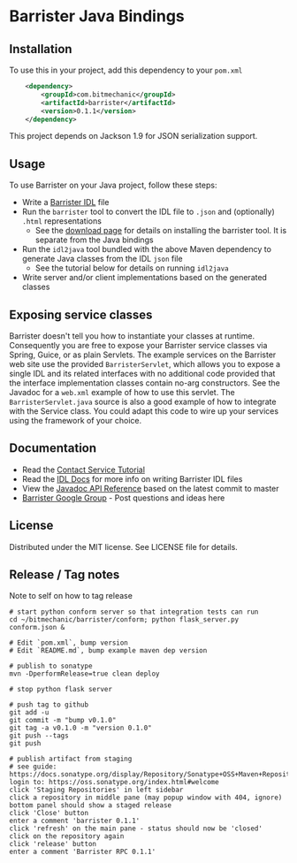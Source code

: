 # Barrister Java Bindings

## Installation

To use this in your project, add this dependency to your `pom.xml`

```xml
    <dependency>
        <groupId>com.bitmechanic</groupId>
        <artifactId>barrister</artifactId>
        <version>0.1.1</version>
    </dependency>
```

This project depends on Jackson 1.9 for JSON serialization support.

## Usage

To use Barrister on your Java project, follow these steps:

* Write a [Barrister IDL](http://barrister.bitmechanic.com/docs.html) file
* Run the `barrister` tool to convert the IDL file to `.json` and (optionally) `.html` representations
  * See the [download page](http://barrister.bitmechanic.com/download.html) for details on installing the barrister tool.  It is separate from the Java bindings
* Run the `idl2java` tool bundled with the above Maven dependency to generate Java classes from the IDL `json` file
  * See the tutorial below for details on running `idl2java`
* Write server and/or client implementations based on the generated classes

## Exposing service classes

Barrister doesn't tell you how to instantiate your classes at runtime.  Consequently you are free
to expose your Barrister service classes via Spring, Guice, or as plain Servlets.  The example
services on the Barrister web site use the provided `BarristerServlet`, which allows you to expose
a single IDL and its related interfaces with no additional code provided that the interface
implementation classes contain no-arg constructors.  See the Javadoc for a `web.xml` example of 
how to use this servlet.  The `BarristerServlet.java` source is also a good example of how to
integrate with the Service class. You could adapt this code to wire up your services using the 
framework of your choice.

## Documentation

* Read the [Contact Service Tutorial](https://github.com/coopernurse/barrister-demo-contact/tree/master/java/barrister-demo-contact)
* Read the [IDL Docs](http://barrister.bitmechanic.com/docs.html) for more info on writing 
  Barrister IDL files
* View the [Javadoc API Reference](http://barrister.bitmechanic.com/api/java/latest/) based on the 
  latest commit to master
* [Barrister Google Group](https://groups.google.com/forum/#!forum/barrister-rpc) - Post questions and ideas here

## License

Distributed under the MIT license.  See LICENSE file for details.

## Release / Tag notes

Note to self on how to tag release

    # start python conform server so that integration tests can run
    cd ~/bitmechanic/barrister/conform; python flask_server.py conform.json &

    # Edit `pom.xml`, bump version
    # Edit `README.md`, bump example maven dep version
    
    # publish to sonatype
    mvn -DperformRelease=true clean deploy
    
    # stop python flask server
    
    # push tag to github
    git add -u
    git commit -m "bump v0.1.0"
    git tag -a v0.1.0 -m "version 0.1.0"
    git push --tags
    git push
    
    # publish artifact from staging
    # see guide: https://docs.sonatype.org/display/Repository/Sonatype+OSS+Maven+Repository+Usage+Guide
    login to: https://oss.sonatype.org/index.html#welcome
    click 'Staging Repositories' in left sidebar
    click a repository in middle pane (may popup window with 404, ignore)
    bottom panel should show a staged release
    click 'Close' button
    enter a comment 'barrister 0.1.1'
    click 'refresh' on the main pane - status should now be 'closed'
    click on the repository again
    click 'release' button
    enter a comment 'Barrister RPC 0.1.1'
    
